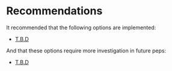 Recommendations
===============
<!-- Contains recommendations, a selection of the options/the result of evaluation
     Replace the text below:
-->
It recommended that the following options are implemented:

* [T.B.D](puppet_templates.md)

And that these options require more investigation in future peps:

* [T.B.D](puppet_templates.md)
